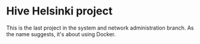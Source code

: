 # Hive Helsinki project
This is the last project in the system and network administration branch.
As the name suggests, it's about using Docker.
